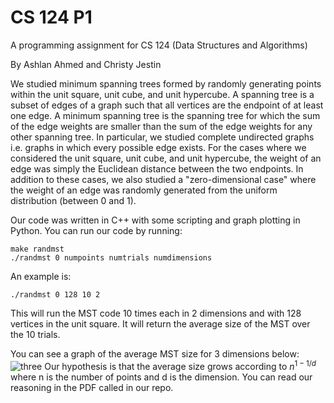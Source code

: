 # CS 124 P1
A programming assignment for CS 124 (Data Structures and Algorithms)

By Ashlan Ahmed and Christy Jestin


We studied minimum spanning trees formed by randomly generating points within the unit square, unit cube, and unit hypercube. A spanning tree is a subset of edges of a graph such that all vertices are the endpoint of at least one edge. A minimum spanning tree is the spanning tree for which the sum of the edge weights are smaller than the sum of the edge weights for any other spanning tree. In particular, we studied complete undirected graphs i.e. graphs in which every possible edge exists. For the cases where we considered the unit square, unit cube, and unit hypercube, the weight of an edge was simply the Euclidean distance between the two endpoints. In addition to these cases, we also studied a "zero-dimensional case" where the weight of an edge was randomly generated from the uniform distribution (between 0 and 1).

Our code was written in C++ with some scripting and graph plotting in Python. You can run our code by running:
```
make randmst
./randmst 0 numpoints numtrials numdimensions
```
An example is:
```
./randmst 0 128 10 2
```
This will run the MST code 10 times each in 2 dimensions and with 128 vertices in the unit square. It will return the average size of the MST over the 10 trials.

You can see a graph of the average MST size for 3 dimensions below:
![three](https://user-images.githubusercontent.com/52580002/155817013-f43f2a60-b3c4-4a1b-a34e-2c002fbf4a8f.png)
Our hypothesis is that the average size grows according to $n^{1-1/d}$ where n is the number of points and d is the dimension. You can read our reasoning in the PDF called in our repo.

